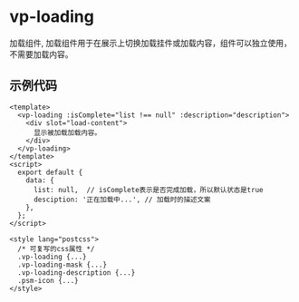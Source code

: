 # vp-loading

加载组件, 加载组件用于在展示上切换加载挂件或加载内容，组件可以独立使用，不需要加载内容。

## 示例代码

    <template>
      <vp-loading :isComplete="list !== null" :description="description">
        <div slot="load-content">
          显示被加载加载内容。
        </div>
      </vp-loading>
    </template>
    <script>
      export default {
        data: {
          list: null,  // isComplete表示是否完成加载，所以默认状态是true
          desciption: '正在加载中...', // 加载时的描述文案
        },
      };
    </script>

    <style lang="postcss">
      /* 可复写的css属性 */
      .vp-loading {...}
      .vp-loading-mask {...}
      .vp-loading-description {...}
      .psm-icon {...}
    </style>
